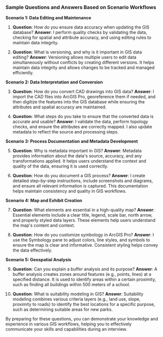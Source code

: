 ### Sample Questions and Answers Based on Scenario Workflows

**Scenario 1: Data Editing and Maintenance**

1. **Question**: How do you ensure data accuracy when updating the GIS database?
   **Answer**: I perform quality checks by validating the data, checking for spatial and attribute accuracy, and using editing rules to maintain data integrity.

2. **Question**: What is versioning, and why is it important in GIS data editing?
   **Answer**: Versioning allows multiple users to edit data simultaneously without conflicts by creating different versions. It helps maintain data integrity and allows changes to be tracked and managed efficiently.

**Scenario 2: Data Interpretation and Conversion**

3. **Question**: How do you convert CAD drawings into GIS data?
   **Answer**: I import the CAD files into ArcGIS Pro, georeference them if needed, and then digitize the features into the GIS database while ensuring the attributes and spatial accuracy are maintained.

4. **Question**: What steps do you take to ensure that the converted data is accurate and usable?
   **Answer**: I validate the data, perform topology checks, and ensure the attributes are correctly mapped. I also update metadata to reflect the source and processing steps.

**Scenario 3: Process Documentation and Metadata Development**

5. **Question**: Why is metadata important in GIS?
   **Answer**: Metadata provides information about the data's source, accuracy, and any transformations applied. It helps users understand the context and quality of the data, ensuring it is used correctly.

6. **Question**: How do you document a GIS process?
   **Answer**: I create detailed step-by-step instructions, include screenshots and diagrams, and ensure all relevant information is captured. This documentation helps maintain consistency and quality in GIS workflows.

**Scenario 4: Map and Exhibit Creation**

7. **Question**: What elements are essential in a high-quality map?
   **Answer**: Essential elements include a clear title, legend, scale bar, north arrow, and properly styled data layers. These elements help users understand the map's content and context.

8. **Question**: How do you customize symbology in ArcGIS Pro?
   **Answer**: I use the Symbology pane to adjust colors, line styles, and symbols to ensure the map is clear and informative. Consistent styling helps convey the data effectively.

**Scenario 5: Geospatial Analysis**

9. **Question**: Can you explain a buffer analysis and its purpose?
   **Answer**: A buffer analysis creates zones around features (e.g., points, lines) at a specified distance. It is used to identify areas within a certain proximity, such as finding all buildings within 500 meters of a school.

10. **Question**: What is suitability modeling in GIS?
    **Answer**: Suitability modeling combines various criteria layers (e.g., land use, slope, proximity to roads) to identify the best locations for a specific purpose, such as determining suitable areas for new parks.

By preparing for these questions, you can demonstrate your knowledge and experience in various GIS workflows, helping you to effectively communicate your skills and capabilities during an interview.

